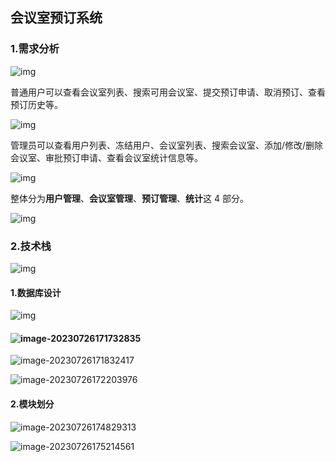 ## 会议室预订系统

### 1.需求分析

![img](https://picgo-1307940198.cos.ap-nanjing.myqcloud.com/906d4fbf82004b8d98db97b4fcf85086~tplv-k3u1fbpfcp-zoom-in-crop-mark:3024:0:0:0.awebp)

普通用户可以查看会议室列表、搜索可用会议室、提交预订申请、取消预订、查看预订历史等。

![img](https://picgo-1307940198.cos.ap-nanjing.myqcloud.com/9596890a69e44ce7956ad0667e000468~tplv-k3u1fbpfcp-zoom-in-crop-mark:3024:0:0:0.awebp)

管理员可以查看用户列表、冻结用户、会议室列表、搜索会议室、添加/修改/删除会议室、审批预订申请、查看会议室统计信息等。

![img](https://picgo-1307940198.cos.ap-nanjing.myqcloud.com/e4d405db23da46e2982f7b4404c2125a~tplv-k3u1fbpfcp-zoom-in-crop-mark:3024:0:0:0.awebp)

整体分为**用户管理**、**会议室管理**、**预订管理**、**统计**这 4 部分。

![img](https://picgo-1307940198.cos.ap-nanjing.myqcloud.com/e6082cea7db14f7bbbea0f268b81035b~tplv-k3u1fbpfcp-zoom-in-crop-mark:3024:0:0:0.awebp)

### 2.技术栈

![img](https://picgo-1307940198.cos.ap-nanjing.myqcloud.com/2a31317feed0415eb61ae2648f3aa946~tplv-k3u1fbpfcp-zoom-in-crop-mark:3024:0:0:0.awebp)

#### 1.数据库设计

![img](https://picgo-1307940198.cos.ap-nanjing.myqcloud.com/698725b25d9843af8e5f41691830054e~tplv-k3u1fbpfcp-zoom-in-crop-mark:3024:0:0:0.awebp)

#### ![image-20230726171732835](https://picgo-1307940198.cos.ap-nanjing.myqcloud.com/image-20230726171732835.png)

![image-20230726171832417](https://picgo-1307940198.cos.ap-nanjing.myqcloud.com/image-20230726171832417.png)

![image-20230726172203976](https://picgo-1307940198.cos.ap-nanjing.myqcloud.com/image-20230726172203976.png)

#### 2.模块划分

![image-20230726174829313](https://picgo-1307940198.cos.ap-nanjing.myqcloud.com/image-20230726174829313.png)

![image-20230726175214561](https://picgo-1307940198.cos.ap-nanjing.myqcloud.com/image-20230726175214561.png)

